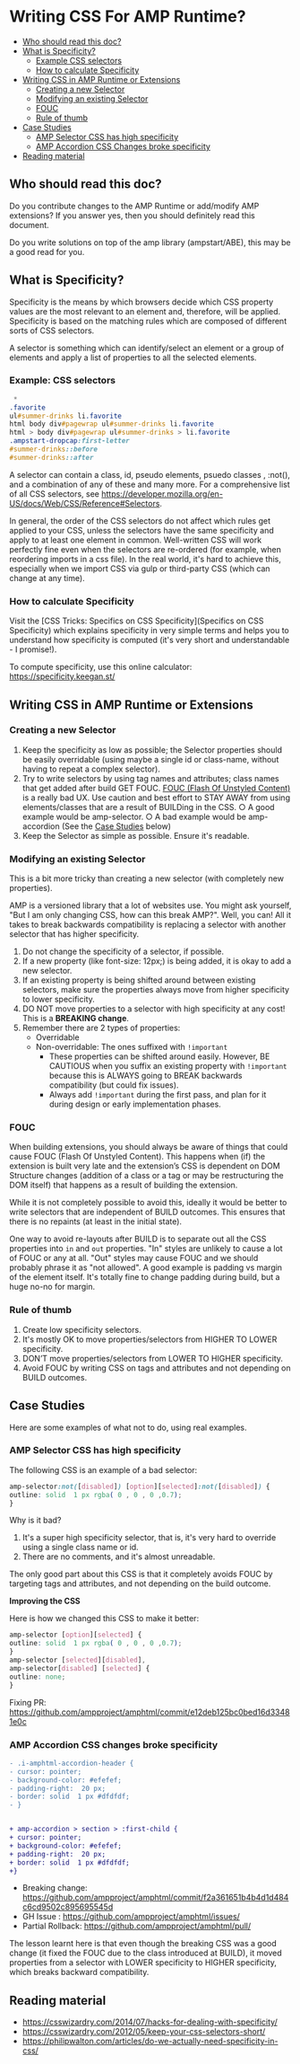 # Writing CSS For AMP Runtime?

- [Who should read this doc?](#who-should-read-this-doc)
- [What is Specificity?](#what-is-specificity)
  - [Example CSS selectors](#example-css-selectors)
  - [How to calculate Specificity](#how-to-calculate-specificity)
- [Writing CSS in AMP Runtime or Extensions](#writing-css-in-amp-runtime-or-extensions)
  - [Creating a new Selector](#creating-a-new-selector)
  - [Modifying an existing Selector](#modifying-an-existing-selector)
  - [FOUC](#fouc)
  - [Rule of thumb](#rule-of-thumb)
- [Case Studies](#case-studies)
  - [AMP Selector CSS has high specificity](#amp-selector-css-has-high-specificity)
  - [AMP Accordion CSS Changes broke specificity](#amp-accordion-css-changes-broke-specificity)
- [Reading material](#reading-material)

## Who should read this doc?

Do you contribute changes to the AMP Runtime or add/modify AMP extensions? If you answer yes, then you should definitely read this document.

Do you write solutions on top of the amp library (ampstart/ABE), this may be a good read for
you.

## What is Specificity?

Specificity is the means by which browsers decide which CSS property values are the most
relevant to an element and, therefore, will be applied. Specificity is based on the matching rules
which are composed of different sorts of CSS selectors.


A selector is something which can identify/select an element or a group of elements and apply a
list of properties to all the selected elements.

### Example: CSS selectors

```css
 *
.favorite
ul#summer-drinks li.favorite
html body div#pagewrap ul#summer-drinks li.favorite
html > body div#pagewrap ul#summer-drinks > li.favorite
.ampstart-dropcap:first-letter
#summer-drinks::before
#summer-drinks::after
```
A selector can contain a class, id, pseudo elements, psuedo classes , :not(), and a combination
of any of these and many more. For a comprehensive list of all CSS selectors, see https://developer.mozilla.org/en-US/docs/Web/CSS/Reference#Selectors.

In general, the order of the CSS selectors do not affect which rules get applied to your CSS,
unless the selectors have the same specificity and apply to at least one element in common.
Well-written CSS will work perfectly fine even when the selectors are re-ordered (for example, when reordering imports in a css file). In the real world, it's hard to achieve this, especially
when we import CSS via gulp or third-party CSS (which can change at any time).

### How to calculate Specificity

Visit the [CSS Tricks: Specifics on CSS Specificity](Specifics on CSS Specificity) which explains specificity in very simple terms and helps you to understand how specificity is computed (it's very short and understandable - I promise!).

To compute specificity, use this online calculator: https://specificity.keegan.st/

## Writing CSS in AMP Runtime or Extensions

### Creating a new Selector

1. Keep the specificity as low as possible; the Selector properties should be easily
    overridable (using maybe a single id or class-name, without having to repeat a complex
    selector).
2. Try to write selectors by using tag names and attributes; class names that get added after
    build GET FOUC. [FOUC (Flash Of Unstyled Content)](#FOUC) is a really bad UX. Use caution
    and best effort to STAY AWAY from using elements/classes that are a result of
    BUILDing in the CSS.
       ○ A good example would be amp-selector.
       ○ A bad example would be amp-accordion (See the [Case Studies](#case-studies) below)
3. Keep the Selector as simple as possible. Ensure it's readable.

### Modifying an existing Selector

This is a bit more tricky than creating a new selector (with completely new properties).

AMP is a versioned library that a lot of websites use. You might ask yourself, "But I am only changing CSS, how can
this break AMP?".  Well, you can! All it takes to break backwards compatibility is replacing a selector with another
selector that has higher specificity.

1. Do not change the specificity of a selector, if possible.
2. If a new property (like font-size: 12px;) is being added, it is okay to add a new selector.
3. If an existing property is being shifted around between existing selectors, make sure the
    properties always move from higher specificity to lower specificity.
4. DO NOT move properties to a selector with high specificity at any cost! This is a
    **BREAKING change**.
5. Remember there are 2 types of properties:
    * Overridable
    * Non-overridable: The ones suffixed with `!important`
      * These properties can be shifted around easily. However, BE CAUTIOUS
          when you suffix an existing property with `!important` because this is ALWAYS
          going to BREAK backwards compatibility (but could fix issues).
       * Always add `!important` during the first pass, and plan for it during design or
          early implementation phases.

### FOUC

When building extensions, you should always be aware of things that could cause FOUC (Flash Of Unstyled
Content). This happens when (if) the extension is built very late and the extension’s CSS is
dependent on DOM Structure changes (addition of a class or a tag or may be restructuring the
DOM itself) that happens as a result of building the extension.

While it is not completely possible to avoid this, ideally it would be better to write selectors that
are independent of BUILD outcomes. This ensures that there is no repaints (at least in the initial
state).

One way to avoid re-layouts after BUILD is to separate out all the CSS properties into `in` and
`out` properties. "In" styles are unlikely to cause a lot of FOUC or any at all. "Out" styles may cause FOUC and
we should probably phrase it as "not allowed". A good example is padding vs margin of the
element itself. It's totally fine to change padding during build, but a huge no-no for margin.

### Rule of thumb

1. Create low specificity selectors.
2. It's mostly OK to move properties/selectors from HIGHER TO LOWER specificity.
3. DON’T move properties/selectors from LOWER TO HIGHER specificity.
4. Avoid FOUC by writing CSS on tags and attributes and not depending on BUILD
    outcomes.

## Case Studies

Here are some examples of what not to do, using real examples.

### AMP Selector CSS has high specificity

The following CSS is an example of a bad selector:

```css
amp-selector​:not​([​disabled​]) [​option​][​selected​]​:not​([​disabled​]) {
​outline​: ​solid​ ​ 1 ​px​ ​rgba​(​ 0 ​,​ 0 ​,​ 0 ​,​0.7​);
}
```
Why is it bad?

1. It's a super high specificity selector, that is, it's very hard to override using a single class name or id.
2. There are no comments, and it's almost unreadable. 

The only good part about this CSS is that it completely avoids FOUC by targeting tags and attributes, and
not depending on the build outcome.

**Improving the CSS**

Here is how we changed this CSS to make it better:

```css
amp-selector​ [​option​][​selected​] {
​outline​: ​solid​ ​ 1 ​px​ ​rgba​(​ 0 ​,​ 0 ​,​ 0 ​,​0.7​);
}
amp-selector​ [​selected​][​disabled​],
amp-selector​[​disabled​] [​selected​] {
​outline​: ​none​;
}
```
Fixing PR: https://github.com/ampproject/amphtml/commit/e12deb125bc0bed16d33481e0c

### AMP Accordion CSS changes broke specificity

```diff
- .i-amphtml-accordion-header​ {
- ​cursor​: ​pointer​;
- ​background-color​: ​#efefef​;
- ​padding-right​: ​ 20 ​px​;
- ​border​: ​solid​ ​ 1 ​px​ ​#dfdfdf​;
- }


+ amp-accordion​ ​>​ ​section​ ​>​ ​:first-child​ {
+ ​cursor​: ​pointer​;
+ ​background-color​: ​#efefef​;
+ ​padding-right​: ​ 20 ​px​;
+ ​border​: ​solid​ ​ 1 ​px​ ​#dfdfdf​;
+}
```
* Breaking change: https://github.com/ampproject/amphtml/commit/f2a361651b4b4d1d484c6cd9502c895695545d
* GH Issue : https://github.com/ampproject/amphtml/issues/
* Partial Rollback: https://github.com/ampproject/amphtml/pull/

The lesson learnt here is that even though the breaking CSS was a good change (it fixed the FOUC
due to the class introduced at BUILD), it moved properties from a selector with LOWER
specificity to HIGHER specificity, which breaks backward compatibility.


## Reading material

- https://csswizardry.com/2014/07/hacks-for-dealing-with-specificity/
- https://csswizardry.com/2012/05/keep-your-css-selectors-short/
- https://philipwalton.com/articles/do-we-actually-need-specificity-in-css/


